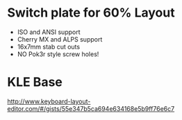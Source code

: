 # Switch plate for 60% Layout

 - ISO and ANSI support
 - Cherry MX and ALPS support
 - 16x7mm stab cut outs
 - NO Pok3r style screw holes!


# KLE Base

http://www.keyboard-layout-editor.com/#/gists/55e347b5ca694e634168e5b9ff76e6c7
